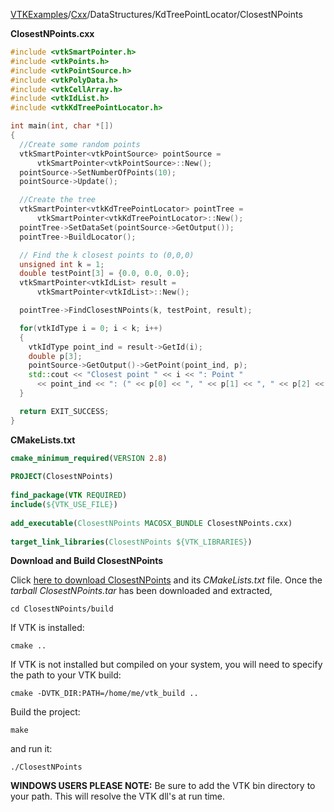 [VTKExamples](/home/)/[Cxx](/Cxx)/DataStructures/KdTreePointLocator/ClosestNPoints

**ClosestNPoints.cxx**
```c++
#include <vtkSmartPointer.h>
#include <vtkPoints.h>
#include <vtkPointSource.h>
#include <vtkPolyData.h>
#include <vtkCellArray.h>
#include <vtkIdList.h>
#include <vtkKdTreePointLocator.h>

int main(int, char *[])
{
  //Create some random points
  vtkSmartPointer<vtkPointSource> pointSource =
      vtkSmartPointer<vtkPointSource>::New();
  pointSource->SetNumberOfPoints(10);
  pointSource->Update();

  //Create the tree
  vtkSmartPointer<vtkKdTreePointLocator> pointTree =
      vtkSmartPointer<vtkKdTreePointLocator>::New();
  pointTree->SetDataSet(pointSource->GetOutput());
  pointTree->BuildLocator();

  // Find the k closest points to (0,0,0)
  unsigned int k = 1;
  double testPoint[3] = {0.0, 0.0, 0.0};
  vtkSmartPointer<vtkIdList> result =
      vtkSmartPointer<vtkIdList>::New();

  pointTree->FindClosestNPoints(k, testPoint, result);

  for(vtkIdType i = 0; i < k; i++)
  {
    vtkIdType point_ind = result->GetId(i);
    double p[3];
    pointSource->GetOutput()->GetPoint(point_ind, p);
    std::cout << "Closest point " << i << ": Point "
      << point_ind << ": (" << p[0] << ", " << p[1] << ", " << p[2] << ")" << std::endl;
  }

  return EXIT_SUCCESS;
}
```
**CMakeLists.txt**
```cmake
cmake_minimum_required(VERSION 2.8)
 
PROJECT(ClosestNPoints)
 
find_package(VTK REQUIRED)
include(${VTK_USE_FILE})
 
add_executable(ClosestNPoints MACOSX_BUNDLE ClosestNPoints.cxx)
 
target_link_libraries(ClosestNPoints ${VTK_LIBRARIES})
```

**Download and Build ClosestNPoints**

Click [here to download ClosestNPoints](https://github.com/lorensen/VTKWikiExamplesTarballs/raw/master/ClosestNPoints.tar) and its *CMakeLists.txt* file.
Once the *tarball ClosestNPoints.tar* has been downloaded and extracted,
```
cd ClosestNPoints/build 
```
If VTK is installed:
```
cmake ..
```
If VTK is not installed but compiled on your system, you will need to specify the path to your VTK build:
```
cmake -DVTK_DIR:PATH=/home/me/vtk_build ..
```
Build the project:
```
make
```
and run it:
```
./ClosestNPoints
```
**WINDOWS USERS PLEASE NOTE:** Be sure to add the VTK bin directory to your path. This will resolve the VTK dll's at run time.

